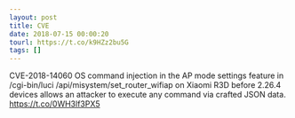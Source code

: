 ```yaml
---
layout: post
title: CVE
date: 2018-07-15 00:00:20
tourl: https://t.co/k9HZz2bu5G
tags: []
---
```

CVE-2018-14060 OS command injection in the AP mode settings feature in /cgi-bin/luci /api/misystem/set_router_wifiap on Xiaomi R3D before 2.26.4 devices allows an attacker to execute any command via crafted JSON data.  https://t.co/0WH3lf3PX5
